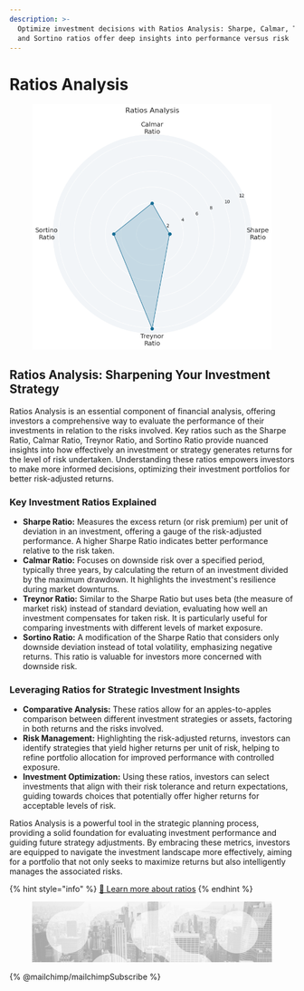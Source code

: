 ```yaml
---
description: >-
  Optimize investment decisions with Ratios Analysis: Sharpe, Calmar, Treynor,
  and Sortino ratios offer deep insights into performance versus risk
---
```


# Ratios Analysis

<figure><img src="../../../../.gitbook/assets/1bc1347c-3f22-4a71-a3fa-e2c16a541299_8_Top8_Backtest_Portfolio_Spyder_graph.png" alt="Ratios such as the Sharpe Ratio, Calmar Ratio, Treynor Ratio, and Sortino Ratio are crucial for evaluating the performance of an investment while taking into account the risk associated with that investment."><figcaption></figcaption></figure>

## Ratios Analysis: Sharpening Your Investment Strategy

Ratios Analysis is an essential component of financial analysis, offering investors a comprehensive way to evaluate the performance of their investments in relation to the risks involved. Key ratios such as the Sharpe Ratio, Calmar Ratio, Treynor Ratio, and Sortino Ratio provide nuanced insights into how effectively an investment or strategy generates returns for the level of risk undertaken. Understanding these ratios empowers investors to make more informed decisions, optimizing their investment portfolios for better risk-adjusted returns.

### **Key Investment Ratios Explained**

* **Sharpe Ratio:** Measures the excess return (or risk premium) per unit of deviation in an investment, offering a gauge of the risk-adjusted performance. A higher Sharpe Ratio indicates better performance relative to the risk taken.
* **Calmar Ratio:** Focuses on downside risk over a specified period, typically three years, by calculating the return of an investment divided by the maximum drawdown. It highlights the investment's resilience during market downturns.
* **Treynor Ratio:** Similar to the Sharpe Ratio but uses beta (the measure of market risk) instead of standard deviation, evaluating how well an investment compensates for taken risk. It is particularly useful for comparing investments with different levels of market exposure.
* **Sortino Ratio:** A modification of the Sharpe Ratio that considers only downside deviation instead of total volatility, emphasizing negative returns. This ratio is valuable for investors more concerned with downside risk.

### **Leveraging Ratios for Strategic Investment Insights**

* **Comparative Analysis:** These ratios allow for an apples-to-apples comparison between different investment strategies or assets, factoring in both returns and the risks involved.
* **Risk Management:** Highlighting the risk-adjusted returns, investors can identify strategies that yield higher returns per unit of risk, helping to refine portfolio allocation for improved performance with controlled exposure.
* **Investment Optimization:** Using these ratios, investors can select investments that align with their risk tolerance and return expectations, guiding towards choices that potentially offer higher returns for acceptable levels of risk.

Ratios Analysis is a powerful tool in the strategic planning process, providing a solid foundation for evaluating investment performance and guiding future strategy adjustments. By embracing these metrics, investors are equipped to navigate the investment landscape more effectively, aiming for a portfolio that not only seeks to maximize returns but also intelligently manages the associated risks.

{% hint style="info" %}
[🔗 Learn more about ratios](../../../../risk-management-framework/ratios/)
{% endhint %}

<figure><img src="../../../../.gitbook/assets/bgfooter.webp" alt=""><figcaption></figcaption></figure>

{% @mailchimp/mailchimpSubscribe %}
